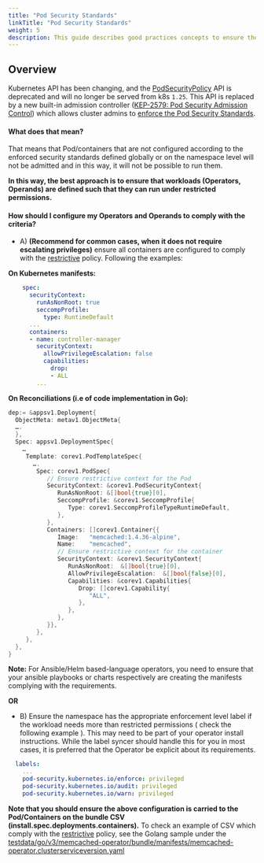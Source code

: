 ```yaml
---
title: "Pod Security Standards"
linkTitle: "Pod Security Standards"
weight: 5
description: This guide describes good practices concepts to ensure the Pod/containers Security Standards.
---
```


## Overview

Kubernetes API has been changing, and the [PodSecurityPolicy][pod-security] API is deprecated and will no longer be served from k8s `1.25`. 
This API is replaced by a new built-in admission controller ([KEP-2579: Pod Security Admission Control][2579-psp-replacement]) which allows cluster admins to [enforce 
the Pod Security Standards][enforce-standards-namespace-labels].

#### What does that mean?

That means that Pod/containers that are not configured according to the enforced security standards defined globally or 
on the namespace level will not be admitted and in this way, it will not be possible to run them.

**In this way, the best approach is to ensure that workloads (Operators, Operands) are defined such that they can run under restricted permissions.**

#### How should I configure my Operators and Operands to comply with the criteria?

- A) **(Recommend for common cases, when it does not require escalating privileges)** ensure all containers are configured 
to comply with the [restrictive][restricted] policy. Following the examples:

**On Kubernetes manifests:**

```yaml
    spec:
      securityContext:
        runAsNonRoot: true
        seccompProfile:
          type: RuntimeDefault
      ...
      containers:
      - name: controller-manager
        securityContext:
          allowPrivilegeEscalation: false
          capabilities:
            drop:
            - ALL
        ...
```

**On Reconciliations (i.e of code implementation in Go):**

```go
dep:= &appsv1.Deployment{
  ObjectMeta: metav1.ObjectMeta{
  ….
  },
  Spec: appsv1.DeploymentSpec{
    …
     Template: corev1.PodTemplateSpec{
       ….
        Spec: corev1.PodSpec{
           // Ensure restrictive context for the Pod    
           SecurityContext: &corev1.PodSecurityContext{
              RunAsNonRoot: &[]bool{true}[0],
              SeccompProfile: &corev1.SeccompProfile{
                 Type: corev1.SeccompProfileTypeRuntimeDefault,
              },
           },
           Containers: []corev1.Container{{
              Image:   "memcached:1.4.36-alpine",
              Name:    "memcached",
              // Ensure restrictive context for the container  
              SecurityContext: &corev1.SecurityContext{
                 RunAsNonRoot:  &[]bool{true}[0],
                 AllowPrivilegeEscalation:  &[]bool{false}[0],
                 Capabilities: &corev1.Capabilities{
                    Drop: []corev1.Capability{
                       "ALL",
                    },
                 },
              },
           }},
        },
     },
  },
}
```

**Note:** For Ansible/Helm based-language operators, you need to ensure that your ansible playbooks or charts respectively 
are creating the manifests complying with the requirements.

**OR**

- B) Ensure the namespace has the appropriate enforcement level label if the workload needs more than restricted permissions ( check the following example ). 
This may need to be part of your operator install instructions.  While the label syncer should handle this for you in most cases, it is preferred that the Operator be explicit about its requirements.

```yaml
  labels:
    ...
    pod-security.kubernetes.io/enforce: privileged
    pod-security.kubernetes.io/audit: privileged
    pod-security.kubernetes.io/warn: privileged
```

**Note that you should ensure the above configuration is carried to the Pod/Containers on the bundle CSV (install.spec.deployments.containers).**
To check an example of CSV which comply with the [restrictive][restricted] policy, see the Golang sample
under the [testdata/go/v3/memcached-operator/bundle/manifests/memcached-operator.clusterserviceversion.yaml](./../../../../../testdata/go/v3/memcached-operator/bundle/manifests/memcached-operator.clusterserviceversion.yaml)

[pod-security]: https://kubernetes.io/blog/2021/04/06/podsecuritypolicy-deprecation-past-present-and-future/#what-is-podsecuritypolicy
[2579-psp-replacement]: https://github.com/kubernetes/enhancements/tree/master/keps/sig-auth/2579-psp-replacement
[enforce-standards-namespace-labels]: https://kubernetes.io/docs/tasks/configure-pod-container/enforce-standards-namespace-labels/
[restricted]: https://kubernetes.io/docs/concepts/security/pod-security-standards/#restricted